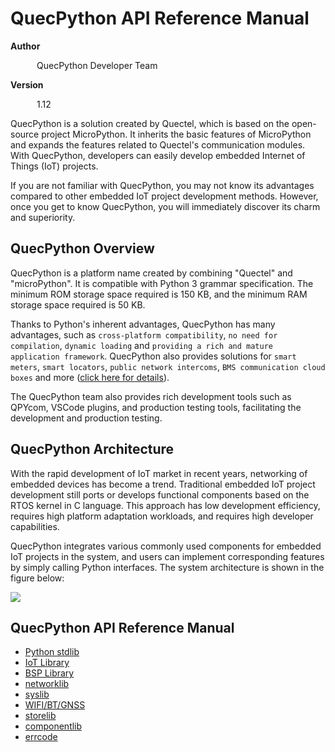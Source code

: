 # QuecPython API Reference Manual

**Author**

&emsp;&emsp;&emsp;QuecPython Developer Team

**Version**

&emsp;&emsp;&emsp;1.12

QuecPython is a solution created by Quectel, which is based on the open-source project MicroPython. It inherits the basic features of MicroPython and expands the features related to Quectel's communication modules. With QuecPython, developers can easily develop embedded Internet of Things (IoT) projects.

If you are not familiar with QuecPython, you may not know its advantages compared to other embedded IoT project development methods. However, once you get to know QuecPython, you will immediately discover its charm and superiority.

## QuecPython  Overview

QuecPython is a platform name created by combining  "Quectel"  and "microPython". It is compatible with Python 3 grammar specification. The minimum ROM storage space required is 150 KB, and the minimum RAM storage space required is 50 KB.

Thanks to Python's inherent advantages, QuecPython has many advantages, such as `cross-platform compatibility`, `no need for compilation`, `dynamic loading` and `providing a rich and mature application framework`. QuecPython also provides solutions for `smart meters`, `smart locators`, `public network intercoms`, `BMS communication cloud boxes` and more ([click here for details](https://python.quectel.com/en/solutions)).

The QuecPython team also provides rich development tools such as QPYcom, VSCode plugins, and production testing tools, facilitating the development and production testing.

## QuecPython Architecture

With the rapid development of IoT market in recent years, networking of embedded devices has become a trend. Traditional embedded IoT project development still ports or develops functional components based on the RTOS kernel in C language. This approach has low development efficiency, requires high platform adaptation workloads, and requires high developer capabilities.

QuecPython integrates various commonly used components for embedded IoT projects in the system, and users can implement corresponding features by simply calling Python interfaces. The system architecture is shown in the figure below:

![](./media/QuecPython_Architecture.png)

## QuecPython API Reference Manual

- [Python stdlib](./stdlib/README.md)
- [IoT Library](./iotlib/README.md)
- [BSP Library](./peripherals/README.md)
- [networklib](./networklib/README.md)
- [syslib](./syslib/README.md)
- [WIFI/BT/GNSS](./wifibtgnss/README.md)
- [storelib](./storelib/README.md)
- [componentlib](./componentlib/README.md)
- [errcode](./errcode/README.md)

